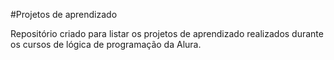 #Projetos de aprendizado

Repositório criado para listar os projetos de aprendizado realizados durante os cursos de lógica de programação da Alura.
